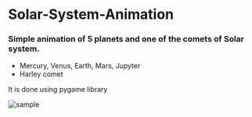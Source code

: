 # Solar-System-Animation

### Simple animation of 5 planets and one of the comets of Solar system. 
+ Mercury, Venus, Earth, Mars, Jupyter
+ Harley comet

It is done using pygame library

![sample](https://user-images.githubusercontent.com/44553376/156610016-e0483a3f-2511-4756-883a-e7e8f87195d2.png)



